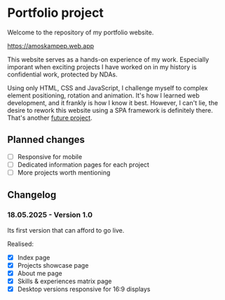 # Portfolio project

Welcome to the repository of my portfolio website.

https://amoskampep.web.app

This website serves as a hands-on experience of my work. Especially imporant
when exciting projects I have worked on in my history is confidential work, 
protected by NDAs.

Using only HTML, CSS and JavaScript, I challenge myself to complex element 
positioning, rotation and animation. It's how I learned web development, and it 
frankly is how I know it best.  However, I can't lie, the desire to rework 
this website using a SPA framework is definitely there. That's another [future 
project](https://github.com/Kiwikisser/blokje/tree/development).

## Planned changes

- [ ] Responsive for mobile
- [ ] Dedicated information pages for each project
- [ ] More projects worth mentioning

## Changelog

### 18.05.2025 - Version 1.0

Its first version that can afford to go live. 

Realised:
- [x] Index page
- [x] Projects showcase page
- [x] About me page
- [x] Skills & experiences matrix page
- [x] Desktop versions responsive for 16:9 displays